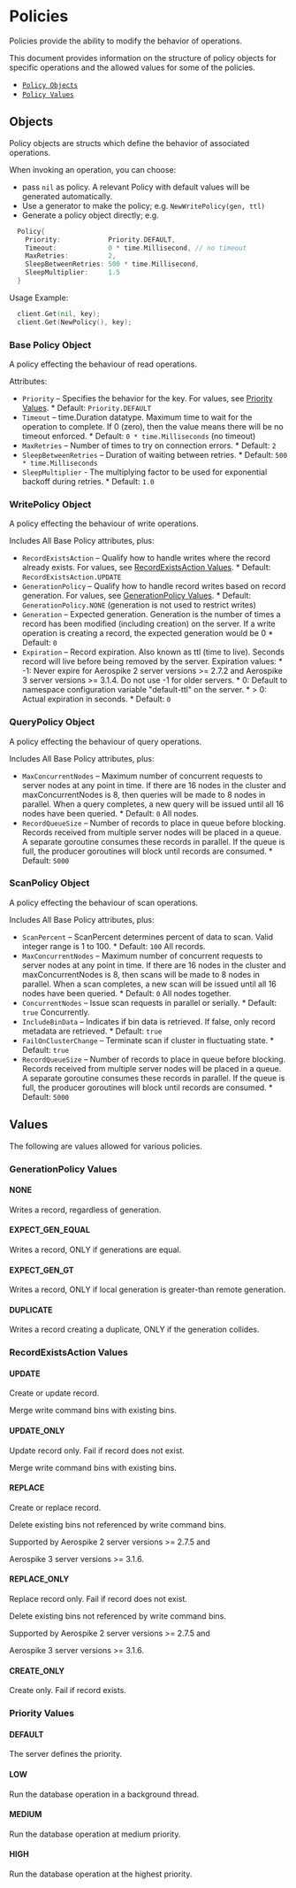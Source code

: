 # Policies

Policies provide the ability to modify the behavior of operations.

This document provides information on the structure of policy objects for specific
operations and the allowed values for some of the policies.

- [`Policy Objects`](#Objects)
- [`Policy Values`](#Values)


<a name="Objects"></a>
## Objects

Policy objects are structs which define the behavior of associated operations.

When invoking an operation, you can choose:
- pass `nil` as policy. A relevant Policy with default values will be generated automatically.
- Use a generator to make the policy; e.g. `NewWritePolicy(gen, ttl)`
- Generate a policy object directly; e.g.
```go
  Policy{
    Priority:            Priority.DEFAULT,
    Timeout:             0 * time.Millisecond, // no timeout
    MaxRetries:          2,
    SleepBetweenRetries: 500 * time.Millisecond,
    SleepMultiplier:     1.5
  }
```

Usage Example:

```go
  client.Get(nil, key);
  client.Get(NewPolicy(), key);
```

<!--
################################################################################
BasePolicy
################################################################################
-->
<a name="BasePolicy"></a>

### Base Policy Object

A policy effecting the behaviour of read operations.

Attributes:

- `Priority`                – Specifies the behavior for the key.
                            For values, see [Priority Values](policies.md#priority).
                            * Default: `Priority.DEFAULT`
- `Timeout`                 – time.Duration datatype. Maximum time to wait for
                            the operation to complete. If 0 (zero), then the value
                            means there will be no timeout enforced.
                            * Default: `0 * time.Milliseconds` (no timeout)
- `MaxRetries`              – Number of times to try on connection errors.
                            * Default: `2`
- `SleepBetweenRetries`     – Duration of waiting between retries.
                            * Default: `500 * time.Milliseconds`
- `SleepMultiplier`         - The multiplying factor to be used for exponential
                            backoff during retries.
                            * Default: `1.0`

<!--
################################################################################
WritePolicy
################################################################################
-->
<a name="WritePolicy"></a>

### WritePolicy Object

A policy effecting the behaviour of write operations.

Includes All Base Policy attributes, plus:

- `RecordExistsAction`     – Qualify how to handle writes where the record already exists.
                           For values, see [RecordExistsAction Values](policies.md#exists).
                           * Default: `RecordExistsAction.UPDATE`
- `GenerationPolicy`       – Qualify how to handle record writes based on record generation.
                           For values, see [GenerationPolicy Values](policies.md#gen).
                           * Default: `GenerationPolicy.NONE` (generation is not used to restrict writes)
- `Generation`             – Expected generation. Generation is the number of times a record has been modified
                           (including creation) on the server. If a write operation is creating a record,
                           the expected generation would be 0
                           * Default: `0`
- `Expiration`             – Record expiration. Also known as ttl (time to live). Seconds record will live before being removed by the server.
                           Expiration values:
                           * -1: Never expire for Aerospike 2 server versions >= 2.7.2 and Aerospike 3 server versions >= 3.1.4. Do not use -1 for older servers.
                           * 0: Default to namespace configuration variable "default-ttl" on the server.
                           * > 0: Actual expiration in seconds.
                           * Default: `0`


<!--
################################################################################
QueryPolicy
################################################################################
-->
<a name="QueryPolicy"></a>

### QueryPolicy Object

A policy effecting the behaviour of query operations.

Includes All Base Policy attributes, plus:

- `MaxConcurrentNodes`    –  Maximum number of concurrent requests to server nodes at any point in time. If there are 16 nodes in the cluster and maxConcurrentNodes is 8, then queries will be made to 8 nodes in parallel. When a query completes, a new query will be issued until all 16 nodes have been queried.
                           * Default: `0` All nodes.
- `RecordQueueSize`       – Number of records to place in queue before blocking.
  Records received from multiple server nodes will be placed in a queue. A separate goroutine consumes these records in parallel. If the queue is full, the producer goroutines will block until records are consumed.
                           * Default: `5000`

<!--
################################################################################
ScanPolicy
################################################################################
-->
<a name="ScanPolicy"></a>

### ScanPolicy Object

A policy effecting the behaviour of scan operations.

Includes All Base Policy attributes, plus:

- `ScanPercent`           –  ScanPercent determines percent of data to scan. Valid integer range is 1 to 100.
                           * Default: `100` All records.
- `MaxConcurrentNodes`    –  Maximum number of concurrent requests to server nodes at any point in time. If there are 16 nodes in the cluster and maxConcurrentNodes is 8, then scans will be made to 8 nodes in parallel. When a scan completes, a new scan will be issued until all 16 nodes have been queried.
                           * Default: `0` All nodes together.
- `ConcurrentNodes`       –  Issue scan requests in parallel or serially.
                           * Default: `true` Concurrently.
- `IncludeBinData`        – Indicates if bin data is retrieved. If false, only record metadata are retrieved.
                           * Default: `true`
- `FailOnClusterChange`   – Terminate scan if cluster in fluctuating state.
                           * Default: `true`
- `RecordQueueSize`       – Number of records to place in queue before blocking. Records received from multiple server nodes will be placed in a queue. A separate goroutine consumes these records in parallel. If the queue is full, the producer goroutines will block until records are consumed.
                           * Default: `5000`

<a name="Values"></a>
## Values

The following are values allowed for various policies.

<!--
################################################################################
gen
################################################################################
-->
<a name="gen"></a>

### GenerationPolicy Values

#### NONE

Writes a record, regardless of generation.

#### EXPECT_GEN_EQUAL

Writes a record, ONLY if generations are equal.

#### EXPECT_GEN_GT

Writes a record, ONLY if local generation is greater-than remote generation.

#### DUPLICATE

Writes a record creating a duplicate, ONLY if the generation collides.

<!--
################################################################################
exists
################################################################################
-->
<a name="exists"></a>

### RecordExistsAction Values

#### UPDATE
  Create or update record.

  Merge write command bins with existing bins.

#### UPDATE_ONLY
  Update record only. Fail if record does not exist.

  Merge write command bins with existing bins.

#### REPLACE
  Create or replace record.

  Delete existing bins not referenced by write command bins.

  Supported by Aerospike 2 server versions >= 2.7.5 and

  Aerospike 3 server versions >= 3.1.6.

#### REPLACE_ONLY
  Replace record only. Fail if record does not exist.

  Delete existing bins not referenced by write command bins.

  Supported by Aerospike 2 server versions >= 2.7.5 and

  Aerospike 3 server versions >= 3.1.6.

#### CREATE_ONLY
  Create only.  Fail if record exists.


<!--
################################################################################
priority
################################################################################
-->
<a name="priority"></a>

### Priority Values

#### DEFAULT
  The server defines the priority.

#### LOW
  Run the database operation in a background thread.

#### MEDIUM
  Run the database operation at medium priority.

#### HIGH
  Run the database operation at the highest priority.
